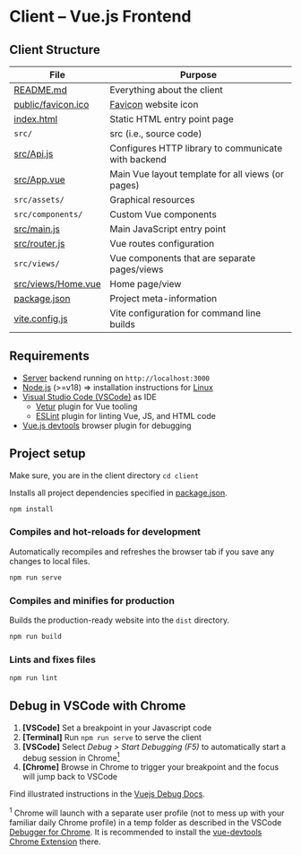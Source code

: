 # Client – Vue.js Frontend

## Client Structure

| File        | Purpose           |
| ------------- | ------------- |
| [README.md](./README.md) | Everything about the client |
| [public/favicon.ico](public/favicon.ico) | [Favicon](https://en.wikipedia.org/wiki/Favicon) website icon |
| [index.html](index.html) | Static HTML entry point page |
| `src/` | src (i.e., source code) |
| [src/Api.js](src/Api.js) | Configures HTTP library to communicate with backend |
| [src/App.vue](src/App.vue) | Main Vue layout template for all views (or pages) |
| `src/assets/` | Graphical resources |
| `src/components/` | Custom Vue components |
| [src/main.js](src/main.js) | Main JavaScript entry point |
| [src/router.js](src/router.js) | Vue routes configuration |
| `src/views/` | Vue components that are separate pages/views |
| [src/views/Home.vue](src/views/Home.vue) | Home page/view |
| [package.json](package.json) | Project meta-information |
| [vite.config.js](vite.config.js) | Vite configuration for command line builds |

## Requirements

* [Server](../server/README.md) backend running on `http://localhost:3000`
* [Node.js](https://nodejs.org/en/download/) (>=v18) => installation instructions for [Linux](https://github.com/nodesource/distributions)
* [Visual Studio Code (VSCode)](https://code.visualstudio.com/) as IDE
  * [Vetur](https://marketplace.visualstudio.com/items?itemName=octref.vetur) plugin for Vue tooling
  * [ESLint](https://marketplace.visualstudio.com/items?itemName=dbaeumer.vscode-eslint) plugin for linting Vue, JS, and HTML code
* [Vue.js devtools](https://devtools.vuejs.org/) browser plugin for debugging

## Project setup

Make sure, you are in the client directory `cd client`

Installs all project dependencies specified in [package.json](./package.json).

```sh
npm install
```

### Compiles and hot-reloads for development

Automatically recompiles and refreshes the browser tab if you save any changes to local files.

```sh
npm run serve
```

### Compiles and minifies for production

Builds the production-ready website into the `dist` directory.

```sh
npm run build
```

### Lints and fixes files

```sh
npm run lint
```

## Debug in VSCode with Chrome

1. **[VSCode]** Set a breakpoint in your Javascript code
2. **[Terminal]** Run `npm run serve` to serve the client
3. **[VSCode]** Select *Debug > Start Debugging (F5)* to automatically start a debug session in Chrome[<sup>1</sup>](#1)
4. **[Chrome]** Browse in Chrome to trigger your breakpoint and the focus will jump back to VSCode

Find illustrated instructions in the [Vuejs Debug Docs](https://vuejs.org/v2/cookbook/debugging-in-vscode.html).

<a class="anchor" id="1"><sup>1</sup></a> Chrome will launch with a separate user profile (not to mess up with your familiar daily Chrome profile) in a temp folder as described in the VSCode [Debugger for Chrome](https://marketplace.visualstudio.com/items?itemName=msjsdiag.debugger-for-chrome). It is recommended to install the [vue-devtools](https://github.com/vuejs/vue-devtools) [Chrome Extension](https://chrome.google.com/webstore/detail/vuejs-devtools/nhdogjmejiglipccpnnnanhbledajbpd) there.

